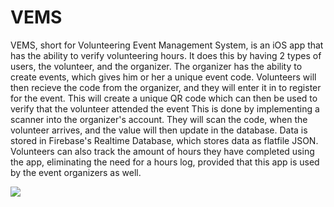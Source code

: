 # VEMS
VEMS, short for Volunteering Event Management System, is an iOS app that has the ability to verify volunteering hours.
It does this by having 2 types of users, the volunteer, and the organizer. The organizer has the ability to create events, 
which gives him or her a unique event code. Volunteers will then recieve the code from the organizer, and they will enter it in
to register for the event. This will create a unique QR code which can then be used to verify that the volunteer attended the event
This is done by implementing a scanner into the organizer's account. They will scan the code, when the volunteer arrives, and the value will then update in the database.
Data is stored in Firebase's Realtime Database, which stores data as flatfile JSON. Volunteers can also track the amount of hours they have completed using the app, eliminating the need for a hours log, provided that this app is used by the event organizers as well.

<div style="margin: auto"><img src="https://i.imgur.com/RepjUK0.png" /></div>
